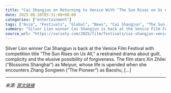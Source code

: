 ```yaml
---
title: "Cai Shangjun on Returning to Venice With ‘The Sun Rises on Us All’ and Exploring Morality in Contemporary China"
date: 2025-08-30T05:31:00+08:00
categories: ["entertainment"]
tags: ["Asia", "Festivals", "Global", "News", "Cai Shangjun", "The Sun Rises On Us All", "Venice Film Festival"]
summary: "Silver Lion winner Cai Shangjun is back at the Venice Film Festival with competition title &#8220;The Sun Rises on Us All,&#8221; a restrained drama about guilt, complicity and the elusive possibility"
source_url: "https://variety.com/2025/film/festivals/cai-shangjun-venice-the-sun-rises-on-us-all-1236501924/"
---
```


Silver Lion winner Cai Shangjun is back at the Venice Film Festival with competition title &#8220;The Sun Rises on Us All,&#8221; a restrained drama about guilt, complicity and the elusive possibility of forgiveness. The film stars Xin Zhilei (&#8220;Blossoms Shanghai&#8221;) as Meiyun, whose life is upended when she encounters Zhang Songwen (&#8220;The Pioneer&#8221;) as Baoshu, [&#8230;]

---

*来源: [原文链接](https://variety.com/2025/film/festivals/cai-shangjun-venice-the-sun-rises-on-us-all-1236501924/)*
